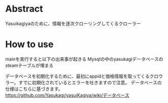 # Abstract
Yasuikagiyaのために、情報を逐次クローリングしてくるクローラー
# How to use
mainを実行すると以下の出来事が起きる
Mysqlの中のyasukagiデータベースのsteamテーブルが埋まる

データベースを初期化するために、最初にappidと価格情報を取ってくるクロウラー。すでに初期化されているとエラーを吐きますので注意。
データベースの仕様はこちらに基づきます。  
https://github.com/Yasukagi/yasuiKagiya/wiki/データベース
